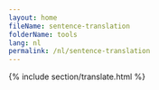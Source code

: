 ```yaml
---
layout: home
fileName: sentence-translation
folderName: tools
lang: nl
permalink: /nl/sentence-translation
---
```

{% include section/translate.html %}